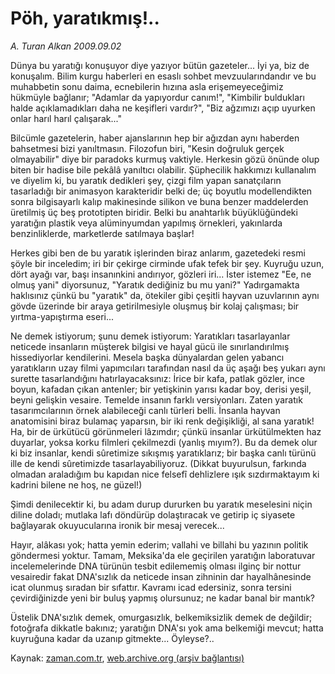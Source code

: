 # Pöh, yaratıkmış!..

*A. Turan Alkan 2009.09.02*

<tr><td class="metin" colspan="2" style="padding-top: 20px; padding-left: 5px; ">Dünya bu yaratığı konuşuyor diye yazıyor bütün gazeteler... İyi ya, biz de konuşalım. Bilim kurgu haberleri en esaslı sohbet mevzuularındandır ve bu muhabbetin sonu daima, ecnebilerin hızına asla erişemeyeceğimiz hükmüyle bağlanır; "Adamlar da yapıyordur canım!", "Kimbilir buldukları halde açıklamadıkları daha ne keşifleri vardır?", "Biz ağzımızı açıp uyurken onlar harıl harıl çalışarak..."</td></tr><tr><td class="metin" colspan="2" style="padding-top: 20px; padding-left: 5px; "><p>Bilcümle gazetelerin, haber ajanslarının hep bir ağızdan aynı haberden bahsetmesi bizi yanıltmasın. Filozofun biri, "Kesin doğruluk gerçek olmayabilir" diye bir paradoks kurmuş vaktiyle. Herkesin gözü önünde olup biten bir hadise bile pekâlâ yanıltıcı olabilir. Şüphecilik hakkımızı kullanalım ve diyelim ki, bu yaratık dedikleri şey, çizgi film yapan sanatçıların tasarladığı bir animasyon karakteridir belki de; üç boyutlu modellendikten sonra bilgisayarlı kalıp makinesinde silikon ve buna benzer maddelerden üretilmiş üç beş prototipten biridir. Belki bu anahtarlık büyüklüğündeki yaratığın plastik veya alüminyumdan yapılmış örnekleri, yakınlarda benzinliklerde, marketlerde satılmaya başlar!
<p>Herkes gibi ben de bu yaratık işlerinden biraz anlarım, gazetedeki resmi şöyle bir inceledim; iri bir çekirge cirminde ufak tefek bir şey. Kuyruğu uzun, dört ayağı var, başı insanınkini andırıyor, gözleri iri... İster istemez "Ee, ne olmuş yani" diyorsunuz, "Yaratık dediğiniz bu mu yani?" Yadırgamakta haklısınız çünkü bu "yaratık" da, ötekiler gibi çeşitli hayvan uzuvlarının aynı gövde üzerinde bir araya getirilmesiyle oluşmuş bir kolaj çalışması; bir yırtma-yapıştırma eseri...
<p>Ne demek istiyorum; şunu demek istiyorum: Yaratıkları tasarlayanlar neticede insanların müşterek bilgisi ve hayal gücü ile sınırlandırılmış hissediyorlar kendilerini. Mesela başka dünyalardan gelen yabancı yaratıkların uzay filmi yapımcıları tarafından nasıl da üç aşağı beş yukarı aynı surette tasarlandığını hatırlayacaksınız: İrice bir kafa, patlak gözler, ince boyun, kafadan çıkan antenler; bir yetişkinin yarısı kadar boy, derisi yeşil, beyni gelişkin vesaire. Temelde insanın farklı versiyonları. Zaten yaratık tasarımcılarının örnek alabileceği canlı türleri belli. İnsanla hayvan anatomisini biraz bulamaç yaparsın, bir iki renk değişikliği, al sana yaratık! Ha, bir de ürkütücü görünmeleri lâzımdır; çünkü insanlar ürkütülmekten haz duyarlar, yoksa korku filmleri çekilmezdi (yanlış mıyım?). Bu da demek olur ki biz insanlar, kendi sûretimize sıkışmış yaratıklarız; bir başka canlı türünü ille de kendi sûretimizde tasarlayabiliyoruz. (Dikkat buyurulsun, farkında olmadan araladığım bu kapıdan nice felsefî dehlizlere ışık sızdırmaktayım ki kadrini bilene ne hoş, ne güzel!)
<p>Şimdi denilecektir ki, bu adam durup dururken bu yaratık meselesini niçin diline doladı; mutlaka lafı döndürüp dolaştıracak ve getirip iç siyasete bağlayarak okuyucularına ironik bir mesaj verecek...
<p>Hayır, alâkası yok; hatta yemin ederim; vallahi ve billahi bu yazının politik göndermesi yoktur. Tamam, Meksika'da ele geçirilen yaratığın laboratuvar incelemelerinde DNA türünün tesbit edilememiş olması ilginç bir nottur vesairedir fakat DNA'sızlık da neticede insan zihninin dar hayalhânesinde icat olunmuş sıradan bir sıfattır. Kavramı icad edersiniz, sonra tersini çevirdiğinizde yeni bir buluş yapmış olursunuz; ne kadar banal bir mantık?
<p>Üstelik DNA'sızlık demek, omurgasızlık, belkemiksizlik demek de değildir; fotoğrafa dikkatle bakınız; yaratığın DNA'sı yok ama belkemiği mevcut; hatta kuyruğuna kadar da uzanıp gitmekte... Öyleyse?.. <br/></p></p></p></p></p></p></td></tr>

Kaynak: [zaman.com.tr](http://zaman.com.tr/yazar.do?yazino=887398), [web.archive.org (arşiv bağlantısı)](http://web.archive.org/web/20100112042136/http://zaman.com.tr:80/yazar.do?yazino=887398)
